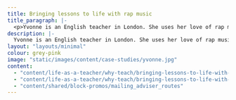 ```yaml
---
title: Bringing lessons to life with rap music
title_paragraph: |-
  <p>Yvonne is an English teacher in London. She uses her love of rap music to engage and inspire her students.</p>
description: |-
  Yvonne is an English teacher in London. She uses her love of rap music to engage and inspire her students.
layout: "layouts/minimal" 
colour: grey-pink 
image: "static/images/content/case-studies/yvonne.jpg"
content: 
  - "content/life-as-a-teacher/why-teach/bringing-lessons-to-life-with-rap-music/header" 
  - "content/life-as-a-teacher/why-teach/bringing-lessons-to-life-with-rap-music/article"
  - "content/shared/block-promos/mailing_adviser_routes"
---
```


